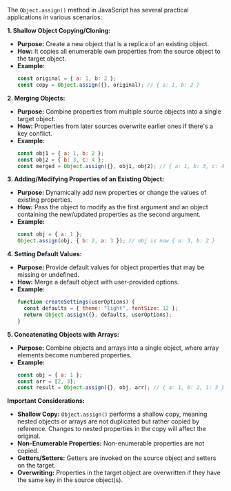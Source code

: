 The `Object.assign()` method in JavaScript has several practical applications in various scenarios:

**1. Shallow Object Copying/Cloning:**

- **Purpose:** Create a new object that is a replica of an existing object.
- **How:** It copies all enumerable own properties from the source object to the target object.
- **Example:**
  ```javascript
  const original = { a: 1, b: 2 };
  const copy = Object.assign({}, original); // { a: 1, b: 2 }
  ```

**2. Merging Objects:**

- **Purpose:** Combine properties from multiple source objects into a single target object.
- **How:** Properties from later sources overwrite earlier ones if there's a key conflict.
- **Example:**
  ```javascript
  const obj1 = { a: 1, b: 2 };
  const obj2 = { b: 3, c: 4 };
  const merged = Object.assign({}, obj1, obj2); // { a: 1, b: 3, c: 4 }
  ```

**3. Adding/Modifying Properties of an Existing Object:**

- **Purpose:** Dynamically add new properties or change the values of existing properties.
- **How:** Pass the object to modify as the first argument and an object containing the new/updated properties as the second argument.
- **Example:**
  ```javascript
  const obj = { a: 1 };
  Object.assign(obj, { b: 2, a: 3 }); // obj is now { a: 3, b: 2 }
  ```

**4. Setting Default Values:**

- **Purpose:** Provide default values for object properties that may be missing or undefined.
- **How:** Merge a default object with user-provided options.
- **Example:**
  ```javascript
  function createSettings(userOptions) {
    const defaults = { theme: "light", fontSize: 12 };
    return Object.assign({}, defaults, userOptions);
  }
  ```

**5. Concatenating Objects with Arrays:**

- **Purpose:** Combine objects and arrays into a single object, where array elements become numbered properties.
- **Example:**
  ```javascript
  const obj = { a: 1 };
  const arr = [2, 3];
  const result = Object.assign({}, obj, arr); // { a: 1, 0: 2, 1: 3 }
  ```

**Important Considerations:**

- **Shallow Copy:** `Object.assign()` performs a shallow copy, meaning nested objects or arrays are not duplicated but rather copied by reference. Changes to nested properties in the copy will affect the original.
- **Non-Enumerable Properties:** Non-enumerable properties are not copied.
- **Getters/Setters:** Getters are invoked on the source object and setters on the target.
- **Overwriting:** Properties in the target object are overwritten if they have the same key in the source object(s).
